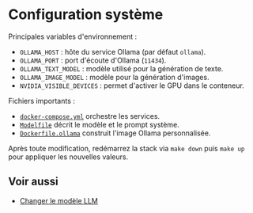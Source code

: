 # Configuration système

Principales variables d'environnement :

- `OLLAMA_HOST` : hôte du service Ollama (par défaut `ollama`).
- `OLLAMA_PORT` : port d'écoute d'Ollama (`11434`).
- `OLLAMA_TEXT_MODEL` : modèle utilisé pour la génération de texte.
- `OLLAMA_IMAGE_MODEL` : modèle pour la génération d'images.
- `NVIDIA_VISIBLE_DEVICES` : permet d'activer le GPU dans le conteneur.

Fichiers importants :

- [`docker-compose.yml`](docker-compose-yml.md) orchestre les services.
- [`Modelfile`](modelfile.md) décrit le modèle et le prompt système.
- [`Dockerfile.ollama`](dockerfile-ollama.md) construit l'image Ollama personnalisée.


Après toute modification, redémarrez la stack via `make down` puis `make up` pour appliquer les nouvelles valeurs.

## Voir aussi

- [Changer le modèle LLM](../guides/changer-modele.md)

